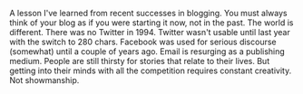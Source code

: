 A lesson I've learned from recent successes in blogging. You must always think of your blog as if you were starting it now, not in the past. The world is different. There was no Twitter in 1994. Twitter wasn't usable until last year with the switch to 280 chars. Facebook was used for serious discourse (somewhat) until a couple of years ago. Email is resurging as a publishing medium. People are still thirsty for stories that relate to their lives. But getting into their minds with all the competition requires constant creativity. Not showmanship.

